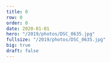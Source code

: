 ```yaml
---
title: 0
row: 0
order: 0
date: 2020-01-01
hero: "/2019/photos/DSC_0635.jpg"
fullsize: "/2019/photos/DSC_0635.jpg"
big: true
draft: false
---
```

